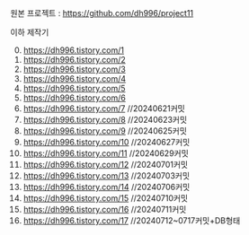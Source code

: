 원본 프로젝트 : https://github.com/dh996/project11

이하 제작기

0. https://dh996.tistory.com/1
1. https://dh996.tistory.com/2
2. https://dh996.tistory.com/3
3. https://dh996.tistory.com/4
4. https://dh996.tistory.com/5
5. https://dh996.tistory.com/6
6. https://dh996.tistory.com/7 //20240621커밋
7. https://dh996.tistory.com/8 //20240623커밋
8. https://dh996.tistory.com/9 //20240625커밋
9. https://dh996.tistory.com/10 //20240627커밋
10. https://dh996.tistory.com/11 //20240629커밋
11. https://dh996.tistory.com/12 //20240701커밋
12. https://dh996.tistory.com/13 //20240703커밋
13. https://dh996.tistory.com/14 //20240706커밋
14. https://dh996.tistory.com/15 //20240710커밋
15. https://dh996.tistory.com/16 //20240711커밋
16. https://dh996.tistory.com/17 //20240712~0717커밋+DB형태
